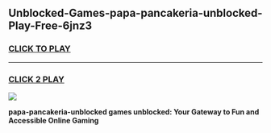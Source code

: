 
## Unblocked-Games-papa-pancakeria-unblocked-Play-Free-6jnz3
<h3>
<a href="https://premium76.site?title=papa-pancakeria-unblocked&ref=10A">CLICK TO PLAY</a></h3>
<hr>

<h3>
<a href="https://premium76.site?title=papa-pancakeria-unblocked&ref=10A">CLICK 2 PLAY</a>
  
</h3>

<a href="https://premium76.site?title=papa-pancakeria-unblocked&ref=10A"><img src="https://clearcache.store/games.png"></a>


**papa-pancakeria-unblocked games unblocked: Your Gateway to Fun and Accessible Online Gaming**
